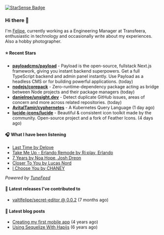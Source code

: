 <a href="https://starsense.app/developer-types" target="_blank"><img src="https://starsense.app/api/badge/?user=valtlfelipe" alt="StarSense Badge"></a>

### Hi there 👋

I'm [Felipe](https://felipevm.com), currently working as a Engineering Manager at Transfeera, enthusiastic in technology and occasionally write about my experiences. Also a hobby photographer.

#### ⭐ Recent Stars
- **[payloadcms/payload](https://github.com/payloadcms/payload)** - Payload is the open-source, fullstack Next.js framework, giving you instant backend superpowers. Get a full TypeScript backend and admin panel instantly. Use Payload as a headless CMS or for building powerful applications. (today)
- **[nodejs/corepack](https://github.com/nodejs/corepack)** - Zero-runtime-dependency package acting as bridge between Node projects and their package managers (today)
- **[danielroe/unsight.dev](https://github.com/danielroe/unsight.dev)** - Detect duplicate GitHub issues, areas of concern and more across related repositories. (today)
- **[AvitalTamir/cyphernetes](https://github.com/AvitalTamir/cyphernetes)** - A Kubernetes Query Language (1 day ago)
- **[lucide-icons/lucide](https://github.com/lucide-icons/lucide)** - Beautiful &amp; consistent icon toolkit made by the community. Open-source project and a fork of Feather Icons. (4 days ago)

#### 🎧 What I have been listening
- [Last Time by Delove](https://open.spotify.com/track/2XVRYYtsb5yyx4LAoN7mDK)
- [Take Me Up - Erlando Remode by Ri:play, Erlando](https://open.spotify.com/track/0Afuj6VBXU7jF305477tY6)
- [7 Years by Noa Hope, Josh Dreon](https://open.spotify.com/track/2NXsrmhjQo0beldUHv8GOI)
- [Closer To You by Lucas Nord](https://open.spotify.com/track/09CanZmO6paS3VIPtoVJsh)
- [I Choose You by CHANEY](https://open.spotify.com/track/6pciypwNijdOfdZG93mZ5I)

_Powered by [TuneFeed](https://tunefeed.app?ref=valtlfelipe-gh-profile)_ 

#### 🚀 Latest releases I've contributed to


- [valtlfelipe/secret-editor @ 0.0.2](https://github.com/valtlfelipe/secret-editor/releases/tag/0.0.2) (7 months ago)

#### 📄 Latest blog posts
- [Creating my first mobile app](https://felipevm.com/posts/creating-my-first-mobile-app/) (4 years ago)
- [Using Sequelize With Hapijs](https://felipevm.com/posts/using-sequelize-with-hapijs/) (6 years ago)
